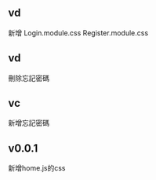 
## vd
新增 Login.module.css Register.module.css

## vd
刪除忘記密碼

## vc
新增忘記密碼

## v0.0.1

新增home.js的css